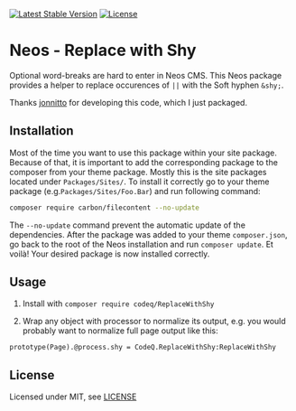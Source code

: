 [![Latest Stable Version](https://poser.pugx.org/codeq/replacewithshy/v/stable)](https://packagist.org/packages/codeq/replacewithshy)
[![License](https://poser.pugx.org/carbon/filecontent/license)](LICENSE)

# Neos - Replace with Shy

Optional word-breaks are hard to enter in Neos CMS. This Neos package provides a helper to replace occurences of `||` with the Soft hyphen `&shy;`.

Thanks [jonnitto](https://github.com/jonnitto/) for developing this code, which I just packaged.


Installation
------------
Most of the time you want to use this package within your site package. Because of that, it is important to add the corresponding package to the composer from your theme package. Mostly this is the site packages located under `Packages/Sites/`. To install it correctly go to your theme package (e.g.`Packages/Sites/Foo.Bar`) and run following command:
```bash
composer require carbon/filecontent --no-update
```

The `--no-update` command prevent the automatic update of the dependencies. After the package was added to your theme `composer.json`, go back to the root of the Neos installation and run `composer update`. Et voilà! Your desired package is now installed correctly.

## Usage

1. Install with `composer require codeq/ReplaceWithShy`

2. Wrap any object with processor to normalize its output,
e.g. you would probably want to normalize full page output like this:

```
prototype(Page).@process.shy = CodeQ.ReplaceWithShy:ReplaceWithShy
```

License
-------
Licensed under MIT, see [LICENSE](LICENSE)

